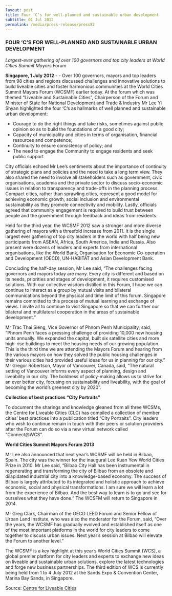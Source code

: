 ```yaml
---
layout: post
title: Four ‘C’s for well-planned and sustainable urban development
subtitle: 01 Jul 2012
permalink: /media/press-release/press82
---
```


### FOUR ‘C’S FOR WELL-PLANNED AND SUSTAINABLE URBAN DEVELOPMENT

*Largest-ever gathering of over 100 governors and top city leaders at World Cities Summit Mayors* Forum

**Singapore, 1 July 2012** -  - Over 100 governors, mayors and top leaders from 98 cities and regions discussed challenges and innovative solutions to build liveable cities and foster harmonious communities at the World Cities Summit Mayors Forum (WCSMF) earlier today. At the forum which was themed “Liveable and Sustainable Cities”, Chairperson of the Forum and Minister of State for National Development and Trade & Industry Mr Lee Yi Shyan highlighted the four ‘C’s as hallmarks of well planned and sustainable urban development:

* Courage to do the right things and take risks, sometimes against public opinion so as to build the foundations of a good city;
* Capacity of municipality and cities in terms of organisation, financial resources
and competence;
* Continuity to ensure consistency of policy; and
* The need to engage the Community to engage residents and seek public support

City officials echoed Mr Lee’s sentiments about the importance of continuity of strategic plans and policies and the need to take a long term view. They also shared the need to involve all stakeholders such as government, civic organisations, academia and the private sector to discuss socio-economic issues in relation to transparency and trade-offs in the planning process. Compact cities, rather than sprawling cities, represent a good model for achieving economic growth, social inclusion and environmental sustainability as they promote connectivity and mobility. Lastly, officials agreed that community engagement is required to build trust between people and the government through feedback and ideas from residents.

Held for the third year, the WCSMF 2012 saw a stronger and more diverse gathering of mayors with a threefold increase from 2011. It is the single largest ever gathering of top city leaders in the world with half being new participants from ASEAN, Africa, South America, India and Russia. Also present were dozens of leaders and experts from international organisations, like the World Bank, Organisation for Economic Co-operation and Development (OECD), UN-HABITAT and Asian Development Bank.

Concluding the half-day session, Mr Lee said, “The challenges facing governors and mayors today are many. Every city is different and based on its needs, priorities and stages of development, it requires customised solutions. With our collective wisdom distilled in this Forum, I hope we can continue to interact as a group by mutual visits and bilateral communications beyond the physical and time limit of this forum. Singapore remains committed to this process of mutual learning and exchange of views. I invite all to continue to visit Singapore so that we can further our bilateral and multilateral cooperation in the areas of sustainable development.”

Mr Trac Thai Sieng, Vice Governor of Phnom Penh Municipality, said, “Phnom Penh faces a pressing challenge of providing 10,000 new housing units annually. We expanded the capital, built six satellite cities and more high-rise buildings to meet the housing needs of our growing population. This is the third time we are attending the Mayors Forum and hearing from the various mayors on how they solved the public housing challenges in their various cities had provided useful ideas for us in planning for our city.” Mr Gregor Robertson, Mayor of Vancouver, Canada, said, “The natural setting of Vancouver informs every aspect of planning, design and liveability in our city. The boldness of policy-making allows us to strive for an ever better city, focusing on sustainability and liveability, with the goal of becoming the world’s greenest city by 2020”.

**Collection of best practices “City Portraits”**

To document the sharings and knowledge gleaned from all three WCSMs, the Centre for Liveable Cities (CLC) has compiled a collection of member cities’ best practices into a publication titled “City Portraits”. City leaders who wish to continue remain in touch with their peers or solution providers after the Forum can do so via a new virtual network called “Connect@WCS”.

**World Cities Summit Mayors Forum 2013**

Mr Lee also announced that next year’s WCSMF will be held in Bilbao, Spain. The city was the winner for the inaugural Lee Kuan Yew World Cities Prize in 2010. Mr Lee said, “Bilbao City Hall has been instrumental in regenerating and transforming the city of Bilbao from an obsolete and dilapidated industrial city into a knowledge-based economy. The success of Bilbao is largely attributed to its integrated and holistic approach to achieve economic, social and physical transformations. I am sure we will learn a lot from the experience of Bilbao. And the best way to learn is to go and see for ourselves what they have done.” The WCSFM will return to Singapore in 2014.

Mr Greg Clark, Chairman of the OECD LEED Forum and Senior Fellow of Urban Land Institute, who was also the moderator for the Forum, said, “Over the years, the WCSMF has gradually evolved and established itself as one of the most important platforms in the world for city leaders to come together to discuss urban issues. Next year’s session at Bilbao will elevate the Forum to another level.”

The WCSMF is a key highlight at this year’s World Cities Summit (WCS), a global premier platform for city leaders and experts to exchange new ideas on liveable and sustainable urban solutions, explore the latest technologies and forge new business partnerships. The third edition of WCS is currently being held from 1 to 4 July 2012 at the Sands Expo & Convention Center, Marina Bay Sands, in
Singapore.

Source: [<a href="http://www.worldcitiessummit.com.sg/sites/default/files/Media%20Release-WCSMF2012%20_Final_.pdf" target="_blank">Centre for Liveable Cities</a>](http://www.worldcitiessummit.com.sg/sites/default/files/Media%20Release-WCSMF2012%20_Final_.pdf)